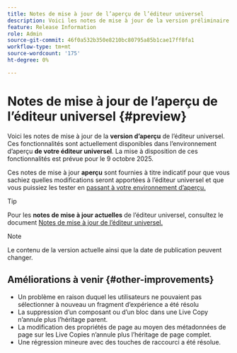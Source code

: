 ```yaml
---
title: Notes de mise à jour de l’aperçu de l’éditeur universel
description: Voici les notes de mise à jour de la version préliminaire de l’éditeur universel.
feature: Release Information
role: Admin
source-git-commit: 46f0a532b350e8210bc80795a85b1cae17ff8fa1
workflow-type: tm+mt
source-wordcount: '175'
ht-degree: 0%

---
```



# Notes de mise à jour de l’aperçu de l’éditeur universel {#preview}

Voici les notes de mise à jour de la **version d’aperçu** de l’éditeur universel. Ces fonctionnalités sont actuellement disponibles dans l’environnement d’aperçu **de votre éditeur universel**. La mise à disposition de ces fonctionnalités est prévue pour le 9 octobre 2025.

Ces notes de mise à jour **aperçu** sont fournies à titre indicatif pour que vous sachiez quelles modifications seront apportées à l’éditeur universel et que vous puissiez les tester en [passant à votre environnement d’aperçu.](/help/sites-cloud/authoring/universal-editor/navigation.md#user-properties)

>[!TIP]
>
>Pour les **notes de mise à jour actuelles** de l’éditeur universel, consultez le document [Notes de mise à jour de l’éditeur universel.](/help/release-notes/universal-editor/current.md)

>[!NOTE]
>
>Le contenu de la version actuelle ainsi que la date de publication peuvent changer.

## Améliorations à venir {#other-improvements}

* Un problème en raison duquel les utilisateurs ne pouvaient pas sélectionner à nouveau un fragment d’expérience a été résolu
* La suppression d’un composant ou d’un bloc dans une Live Copy n’annule plus l’héritage parent.
* La modification des propriétés de page au moyen des métadonnées de page sur les Live Copies n’annule plus l’héritage de page complet.
* Une régression mineure avec des touches de raccourci a été résolue.

